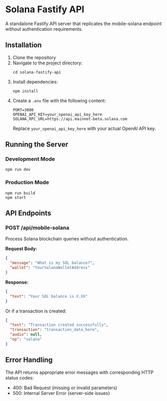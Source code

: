 # Solana Fastify API

A standalone Fastify API server that replicates the mobile-solana endpoint without authentication requirements.

## Installation

1. Clone the repository
2. Navigate to the project directory:
   ```
   cd solana-fastify-api
   ```
3. Install dependencies:
   ```
   npm install
   ```
4. Create a `.env` file with the following content:
   ```
   PORT=3000
   OPENAI_API_KEY=your_openai_api_key_here
   SOLANA_RPC_URL=https://api.mainnet-beta.solana.com
   ```
   Replace `your_openai_api_key_here` with your actual OpenAI API key.

## Running the Server

### Development Mode
```
npm run dev
```

### Production Mode
```
npm run build
npm start
```

## API Endpoints

### POST /api/mobile-solana

Process Solana blockchain queries without authentication.

**Request Body:**
```json
{
  "message": "What is my SOL balance?",
  "wallet": "YourSolanaWalletAddress"
}
```

**Response:**
```json
{
  "text": "Your SOL balance is X.XX"
}
```

Or if a transaction is created:

```json
{
  "text": "Transaction created successfully",
  "transaction": "transaction_data_here",
  "audio": null,
  "op": "solana"
}
```

## Error Handling

The API returns appropriate error messages with corresponding HTTP status codes:
- 400: Bad Request (missing or invalid parameters)
- 500: Internal Server Error (server-side issues) 